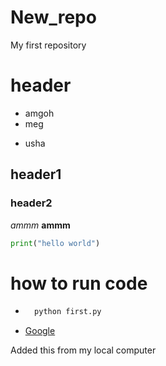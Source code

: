 # New_repo
My first repository
# header
* amgoh
* meg
- usha
## header1
### header2
*ammm*
**ammm**
```python
print("hello world")
```

# how to run code
* ```python
    python first.py
    ```
* [Google](https://www.google.com/)

Added this from my local computer
